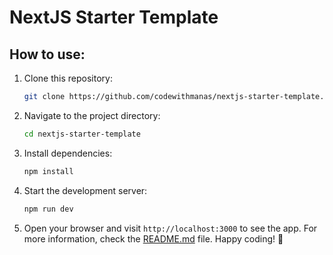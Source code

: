 # NextJS Starter Template

## How to use:
1. Clone this repository:
   ```bash
   git clone https://github.com/codewithmanas/nextjs-starter-template.git
   ```

2. Navigate to the project directory:
   ```bash
   cd nextjs-starter-template
   ```

3. Install dependencies:
   ```bash
   npm install
   ```

4. Start the development server:
   ```bash
   npm run dev
   ```

5. Open your browser and visit `http://localhost:3000` to see the app. For more information, check the [README.md](README.md) file. Happy coding! 🚀

